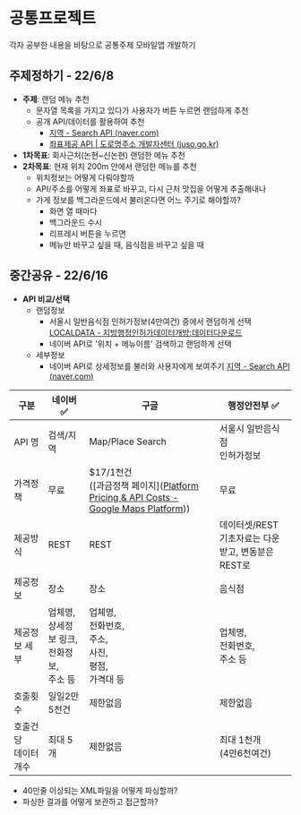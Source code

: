 # 공통프로젝트

각자 공부한 내용을 바탕으로 공통주제 모바일앱 개발하기

## 주제정하기 - 22/6/8

- **주제**: 랜덤 메뉴 추천
  - 문자열 목록을 가지고 있다가 사용자가 버튼 누르면 랜덤하게 추천
  - 공개 API/데이터를 활용하여 추천
    - [지역 - Search API (naver.com)](https://developers.naver.com/docs/serviceapi/search/local/local.md)
    - [좌표제공 API | 도로명주소 개발자센터 (juso.go.kr)](https://www.juso.go.kr/addrlink/devAddrLinkRequestGuide.do?menu=coordApi)
- **1차목표**: 회사근처(논현~신논현) 랜덤한 메뉴 추천
- **2차목표**: 현재 위치 200m 안에서 랜덤한 메뉴를 추천
  - 위치정보는 어떻게 다뤄야할까
  - API/주소를 어떻게 좌표로 바꾸고, 다시 근처 맛집을 어떻게 추출해내나
  - 가게 정보를 백그라운드에서 불러온다면 어느 주기로 해야할까?
    - 화면 열 때마다
    - 백그라운드 수시
    - 리프레시 버튼을 누르면
    - 메뉴만 바꾸고 싶을 때, 음식점을 바꾸고 싶을 때

## 중간공유 - 22/6/16

- **API 비교/선택**
  - 랜덤정보
    - 서울시 일반음식점 인허가정보(4만여건) 중에서 랜덤하게 선택 [LOCALDATA - 지방행정인허가데이터개방:데이터다운로드](https://www.localdata.go.kr/devcenter/dataDown.do?menuNo=20001) 
    - 네이버 API로 '위치 + 메뉴이름' 검색하고 랜덤하게 선택
  - 세부정보
    - 네이버 API로 상세정보를 불러와 사용자에게 보여주기 [지역 - Search API (naver.com)](https://developers.naver.com/docs/serviceapi/search/local/local.md)

| 구분                      | 네이버 :white_check_mark:                                  | 구글                                                         | 행정안전부 :white_check_mark:                           |
| ------------------------- | ---------------------------------------------------------- | ------------------------------------------------------------ | ------------------------------------------------------- |
| API 명                    | 검색/지역                                                  | Map/Place Search                                             | 서울시 일반음식점 <br />인허가정보                      |
| 가격정책                  | 무료                                                       | $17/1천건<br />([과금정책 페이지]([Platform Pricing & API Costs - Google Maps Platform](https://mapsplatform.google.com/pricing/?hl=ko))) | 무료                                                    |
| 제공방식                  | REST                                                       | REST                                                         | 데이터셋/REST<br />기초자료는 다운받고, 변동분은 REST로 |
| 제공정보                  | 장소                                                       | 장소                                                         | 음식점                                                  |
| 제공정보 세부             | 업체명, <br />상세정보 링크, <br />전화정보, <br />주소 등 | 업체명,<br />전화번호,<br />주소,<br />사진,<br />평점,<br />가격대 등 | 업체명,<br />전화번호,<br />주소 등                     |
| 호출횟수                  | 일일2만5천건                                               | 제한없음                                                     | 제한없음                                                |
| 호출건당 <br />데이터개수 | 최대 5개                                                   | 제한없음                                                     | 최대 1천개<br />(4만6천여건)                            |

- 40만줄 이상되는 XML파일을 어떻게 파싱할까?
- 파싱한 결과를 어떻게 보관하고 접근할까?





